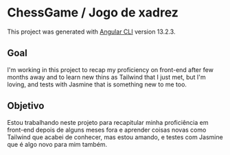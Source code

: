 # ChessGame / Jogo de xadrez

This project was generated with [Angular CLI](https://github.com/angular/angular-cli) version 13.2.3.

## Goal

I'm working in this project to recap my proficiency on front-end after few months away and to learn new thins as Tailwind that I just met, but I'm loving, and tests with Jasmine that is something new to me too.

## Objetivo

Estou trabalhando neste projeto para recapitular minha proficiência em front-end depois de alguns meses fora e aprender coisas novas como Tailwind que acabei de conhecer, mas estou amando, e testes com Jasmine que é algo novo para mim também.
